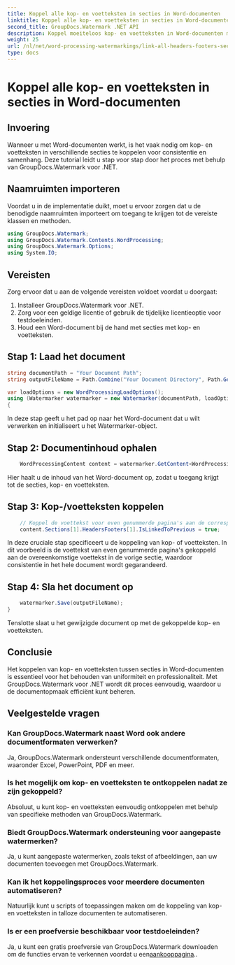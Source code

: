 ```yaml
---
title: Koppel alle kop- en voetteksten in secties in Word-documenten
linktitle: Koppel alle kop- en voetteksten in secties in Word-documenten
second_title: GroupDocs.Watermark .NET API
description: Koppel moeiteloos kop- en voetteksten in Word-documenten met GroupDocs.Watermark voor .NET. Zorg met gemak voor consistentie en professionaliteit.
weight: 25
url: /nl/net/word-processing-watermarkings/link-all-headers-footers-section-word-docs/
type: docs
---
```

# Koppel alle kop- en voetteksten in secties in Word-documenten

## Invoering
Wanneer u met Word-documenten werkt, is het vaak nodig om kop- en voetteksten in verschillende secties te koppelen voor consistentie en samenhang. Deze tutorial leidt u stap voor stap door het proces met behulp van GroupDocs.Watermark voor .NET.
## Naamruimten importeren
Voordat u in de implementatie duikt, moet u ervoor zorgen dat u de benodigde naamruimten importeert om toegang te krijgen tot de vereiste klassen en methoden.
```csharp
using GroupDocs.Watermark;
using GroupDocs.Watermark.Contents.WordProcessing;
using GroupDocs.Watermark.Options;
using System.IO;
```
## Vereisten
Zorg ervoor dat u aan de volgende vereisten voldoet voordat u doorgaat:
1. Installeer GroupDocs.Watermark voor .NET.
2. Zorg voor een geldige licentie of gebruik de tijdelijke licentieoptie voor testdoeleinden.
3. Houd een Word-document bij de hand met secties met kop- en voetteksten.
## Stap 1: Laad het document
```csharp
string documentPath = "Your Document Path";
string outputFileName = Path.Combine("Your Document Directory", Path.GetFileName(documentPath));

var loadOptions = new WordProcessingLoadOptions();
using (Watermarker watermarker = new Watermarker(documentPath, loadOptions))
{
```
In deze stap geeft u het pad op naar het Word-document dat u wilt verwerken en initialiseert u het Watermarker-object.
## Stap 2: Documentinhoud ophalen
```csharp
    WordProcessingContent content = watermarker.GetContent<WordProcessingContent>();
```
Hier haalt u de inhoud van het Word-document op, zodat u toegang krijgt tot de secties, kop- en voetteksten.
## Stap 3: Kop-/voetteksten koppelen
```csharp
    // Koppel de voettekst voor even genummerde pagina's aan de corresponderende voettekst in de vorige sectie
    content.Sections[1].HeadersFooters[1].IsLinkedToPrevious = true;
```
In deze cruciale stap specificeert u de koppeling van kop- of voetteksten. In dit voorbeeld is de voettekst van even genummerde pagina's gekoppeld aan de overeenkomstige voettekst in de vorige sectie, waardoor consistentie in het hele document wordt gegarandeerd.

## Stap 4: Sla het document op
```csharp
    watermarker.Save(outputFileName);
}
```
Tenslotte slaat u het gewijzigde document op met de gekoppelde kop- en voetteksten.

## Conclusie
Het koppelen van kop- en voetteksten tussen secties in Word-documenten is essentieel voor het behouden van uniformiteit en professionaliteit. Met GroupDocs.Watermark voor .NET wordt dit proces eenvoudig, waardoor u de documentopmaak efficiënt kunt beheren.
## Veelgestelde vragen
### Kan GroupDocs.Watermark naast Word ook andere documentformaten verwerken?
Ja, GroupDocs.Watermark ondersteunt verschillende documentformaten, waaronder Excel, PowerPoint, PDF en meer.
### Is het mogelijk om kop- en voetteksten te ontkoppelen nadat ze zijn gekoppeld?
Absoluut, u kunt kop- en voetteksten eenvoudig ontkoppelen met behulp van specifieke methoden van GroupDocs.Watermark.
### Biedt GroupDocs.Watermark ondersteuning voor aangepaste watermerken?
Ja, u kunt aangepaste watermerken, zoals tekst of afbeeldingen, aan uw documenten toevoegen met GroupDocs.Watermark.
### Kan ik het koppelingsproces voor meerdere documenten automatiseren?
Natuurlijk kunt u scripts of toepassingen maken om de koppeling van kop- en voetteksten in talloze documenten te automatiseren.
### Is er een proefversie beschikbaar voor testdoeleinden?
 Ja, u kunt een gratis proefversie van GroupDocs.Watermark downloaden om de functies ervan te verkennen voordat u een[aankooppagina](https://purchase.groupdocs.com/temporary-license/)..